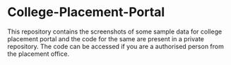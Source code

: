 # College-Placement-Portal
This repository contains the screenshots of some sample data for college placement portal and the code for the same are present in a private repository. The code can be accessed if you are a authorised person from the placement office.
